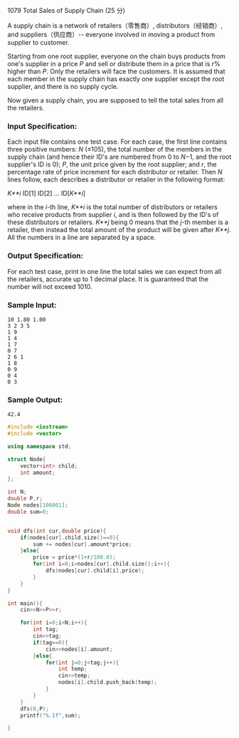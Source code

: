 1079 Total Sales of Supply Chain (25 分)

A supply chain is a network of retailers（零售商）, distributors（经销商）, and suppliers（供应商）-- everyone involved in moving a product from supplier to customer.

Starting from one root supplier, everyone on the chain buys products from one's supplier in a price *P* and sell or distribute them in a price that is *r*% higher than *P*. Only the retailers will face the customers. It is assumed that each member in the supply chain has exactly one supplier except the root supplier, and there is no supply cycle.

Now given a supply chain, you are supposed to tell the total sales from all the retailers.

### Input Specification:

Each input file contains one test case. For each case, the first line contains three positive numbers: *N* (≤105), the total number of the members in the supply chain (and hence their ID's are numbered from 0 to *N*−1, and the root supplier's ID is 0); *P*, the unit price given by the root supplier; and *r*, the percentage rate of price increment for each distributor or retailer. Then *N* lines follow, each describes a distributor or retailer in the following format:

*K**i* ID[1] ID[2] ... ID[*K**i*]

where in the *i*-th line, *K**i* is the total number of distributors or retailers who receive products from supplier *i*, and is then followed by the ID's of these distributors or retailers. *K**j* being 0 means that the *j*-th member is a retailer, then instead the total amount of the product will be given after *K**j*. All the numbers in a line are separated by a space.

### Output Specification:

For each test case, print in one line the total sales we can expect from all the retailers, accurate up to 1 decimal place. It is guaranteed that the number will not exceed 1010.

### Sample Input:

```in
10 1.80 1.00
3 2 3 5
1 9
1 4
1 7
0 7
2 6 1
1 8
0 9
0 4
0 3
```

### Sample Output:

```out
42.4
```

```c++
#include <iostream>
#include <vector>

using namespace std;

struct Node{
    vector<int> child;
    int amount;
};

int N;
double P,r;
Node nodes[100001];
double sum=0;


void dfs(int cur,double price){
    if(nodes[cur].child.size()==0){
        sum += nodes[cur].amount*price;
    }else{
        price = price*(1+r/100.0);
        for(int i=0;i<nodes[cur].child.size();i++){
            dfs(nodes[cur].child[i],price);
        }
    }
}

int main(){
    cin>>N>>P>>r;

    for(int i=0;i<N;i++){
        int tag;
        cin>>tag;
        if(tag==0){
            cin>>nodes[i].amount;
        }else{
            for(int j=0;j<tag;j++){
                int temp;
                cin>>temp;
                nodes[i].child.push_back(temp);
            }
        }
    }
    dfs(0,P);
    printf("%.1f",sum);

}

```

